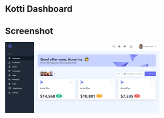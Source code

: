 # Kotti Dashboard

# Screenshot

<img src="https://raw.githubusercontent.com/hassanKotti/kotti_dashboard/main/screen_shot/Screenshot-20210729023911.png">
